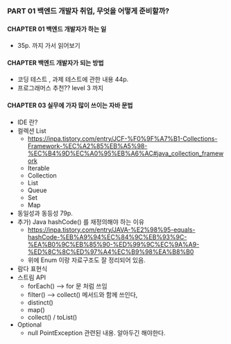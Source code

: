 
### PART 01 백엔드 개발자 취업, 무엇을 어떻게 준비할까?
#### CHAPTER 01 백엔드 개발자가 하는 일
-  35p. 까지 가서 읽어보기
#### CHAPTER 백엔드 개발자가 되는 방법
- 코딩 테스트 , 과제 테스트에 관한 내용 44p.
- 프로그래머스 추천?? level 3 까지
#### CHAPTER 03  실무에 가자 많이 쓰이는 자바 문법
- IDE 란?
- 컬렉션 List
	- https://inpa.tistory.com/entry/JCF-%F0%9F%A7%B1-Collections-Framework-%EC%A2%85%EB%A5%98-%EC%B4%9D%EC%A0%95%EB%A6%AC#java_collection_framework
	- Iterable
	- Collection
	- List
	- Queue
	- Set
	- Map
- 동일성과 동등성 79p.
-  추가) Java hashCode() 를 재정의해야 하는 이유
	- https://inpa.tistory.com/entry/JAVA-%E2%98%95-equals-hashCode-%EB%A9%94%EC%84%9C%EB%93%9C-%EA%B0%9C%EB%85%90-%ED%99%9C%EC%9A%A9-%ED%8C%8C%ED%97%A4%EC%B9%98%EA%B8%B0
	-  위에 Enum 이랑 자료구조도 잘 정리되어 있음.
- 람다 표현식
- 스트림 API
	- forEach()  --> for 문 처럼 쓰임
	- filter() --> collect() 메서드와 함께 쓰인다,
	- distinct()
	- map()
	- collect() / toList()
- Optional
	- null PointException 관련된 내용.  알아두긴 해야한다.